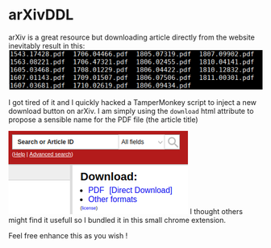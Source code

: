 # arXivDDL
arXiv is a great resource but downloading article directly from the website inevitably result in this:
![alt text](theProblem.png)

I got tired of it and I quickly hacked a TamperMonkey script to inject a new download button on arXiv. I am simply using the `download` html attribute to propose a sensible name for the PDF file (the article title)

![alt text](result.png)
I thought others might find it usefull so I bundled it in this small chrome extension.

Feel free enhance this as you wish !

